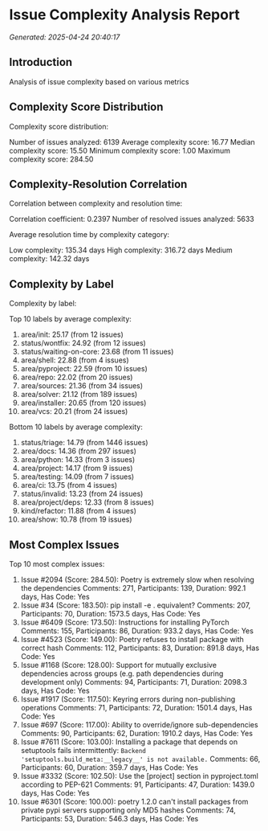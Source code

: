# Issue Complexity Analysis Report

*Generated: 2025-04-24 20:40:17*

## Introduction

Analysis of issue complexity based on various metrics

## Complexity Score Distribution

Complexity score distribution:

Number of issues analyzed: 6139
Average complexity score: 16.77
Median complexity score: 15.50
Minimum complexity score: 1.00
Maximum complexity score: 284.50


## Complexity-Resolution Correlation

Correlation between complexity and resolution time:

Correlation coefficient: 0.2397
Number of resolved issues analyzed: 5633

Average resolution time by complexity category:

Low complexity: 135.34 days
High complexity: 316.72 days
Medium complexity: 142.32 days


## Complexity by Label

Complexity by label:

Top 10 labels by average complexity:

1. area/init: 25.17 (from 12 issues)
2. status/wontfix: 24.92 (from 12 issues)
3. status/waiting-on-core: 23.68 (from 11 issues)
4. area/shell: 22.88 (from 4 issues)
5. area/pyproject: 22.59 (from 10 issues)
6. area/repo: 22.02 (from 20 issues)
7. area/sources: 21.36 (from 34 issues)
8. area/solver: 21.12 (from 189 issues)
9. area/installer: 20.65 (from 120 issues)
10. area/vcs: 20.21 (from 24 issues)

Bottom 10 labels by average complexity:

1. status/triage: 14.79 (from 1446 issues)
2. area/docs: 14.36 (from 297 issues)
3. area/python: 14.33 (from 3 issues)
4. area/project: 14.17 (from 9 issues)
5. area/testing: 14.09 (from 7 issues)
6. area/ci: 13.75 (from 4 issues)
7. status/invalid: 13.23 (from 24 issues)
8. area/project/deps: 12.33 (from 8 issues)
9. kind/refactor: 11.88 (from 4 issues)
10. area/show: 10.78 (from 19 issues)


## Most Complex Issues

Top 10 most complex issues:

1. Issue #2094 (Score: 284.50): Poetry is extremely slow when resolving the dependencies
   Comments: 271, Participants: 139, Duration: 992.1 days, Has Code: Yes
2. Issue #34 (Score: 183.50): pip install -e . equivalent?
   Comments: 207, Participants: 70, Duration: 1573.5 days, Has Code: Yes
3. Issue #6409 (Score: 173.50): Instructions for installing PyTorch
   Comments: 155, Participants: 86, Duration: 933.2 days, Has Code: Yes
4. Issue #4523 (Score: 149.00): Poetry refuses to install package with correct hash
   Comments: 112, Participants: 83, Duration: 891.8 days, Has Code: Yes
5. Issue #1168 (Score: 128.00): Support for mutually exclusive dependencies across groups (e.g. path dependencies during development only)
   Comments: 94, Participants: 71, Duration: 2098.3 days, Has Code: Yes
6. Issue #1917 (Score: 117.50): Keyring errors during non-publishing operations
   Comments: 71, Participants: 72, Duration: 1501.4 days, Has Code: Yes
7. Issue #697 (Score: 117.00): Ability to override/ignore sub-dependencies
   Comments: 90, Participants: 62, Duration: 1910.2 days, Has Code: Yes
8. Issue #7611 (Score: 103.00): Installing a package that depends on setuptools fails intermittently: `Backend 'setuptools.build_meta:__legacy__' is not available.`
   Comments: 66, Participants: 60, Duration: 359.7 days, Has Code: Yes
9. Issue #3332 (Score: 102.50): Use the [project] section in pyproject.toml according to PEP-621
   Comments: 91, Participants: 47, Duration: 1439.0 days, Has Code: Yes
10. Issue #6301 (Score: 100.00): poetry 1.2.0 can't install packages from private pypi servers supporting only MD5 hashes
   Comments: 74, Participants: 53, Duration: 546.3 days, Has Code: Yes


